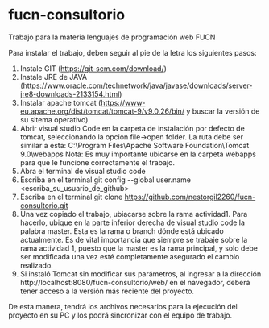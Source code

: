 # fucn-consultorio
Trabajo para la materia lenguajes de programación web FUCN

Para instalar el trabajo, deben seguir al pie de la letra los siguientes pasos:
1. Instale GIT (https://git-scm.com/download/)
2. Instale JRE de JAVA (https://www.oracle.com/technetwork/java/javase/downloads/server-jre8-downloads-2133154.html)
3. Instalar apache tomcat (https://www-eu.apache.org/dist/tomcat/tomcat-9/v9.0.26/bin/ y buscar la versión de su sitema operativo)
4. Abrir visual studio Code en la carpeta de instalación por defecto de tomcat, seleccionando la opcion file->open folder. La ruta debe ser similar a esta: C:\Program Files\Apache Software Foundation\Tomcat 9.0\webapps
Nota: Es muy importante ubicarse en la carpeta webapps para que le funcione correctamente el trabajo.
5. Abra el terminal de visual studio code
6. Escriba en el terminal git config --global user.name <escriba_su_usuario_de_github>
7. Escriba en el terminal git clone https://github.com/nestorgil2260/fucn-consultorio.git
8. Una vez copiado el trabajo, ubiacarse sobre la rama actividad1. Para hacerlo, ubique en la parte inferior derecha de visual studio code la palabra master. Esta es la rama o branch dónde está ubicado actualmente. Es de vital importancia que siempre se trabaje sobre la rama actividad 1, puesto que la master es la rama principal, y solo debe ser modificada una vez esté completamente asegurado el cambio realizado.
9. Si instaló Tomcat sin modificar sus parámetros, al ingresar a la dirección http://localhost:8080/fucn-consultorio/web/ en el navegador, deberá tener acceso a la versión más reciente del proyecto.

De esta manera, tendrá los archivos necesarios para la ejecución del proyecto en su PC y los podrá sincronizar con el equipo de trabajo.
